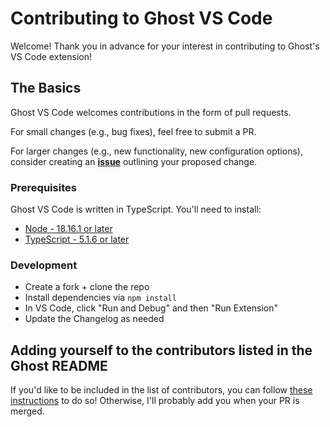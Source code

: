 # Contributing to Ghost VS Code

Welcome! Thank you in advance for your interest in contributing to Ghost's VS Code extension!

## The Basics

Ghost VS Code welcomes contributions in the form of pull requests.

For small changes (e.g., bug fixes), feel free to submit a PR.

For larger changes (e.g., new functionality, new configuration options), consider creating an [**issue**](https://github.com/savannahostrowski/ghost-vscode/issues) outlining your proposed change.

### Prerequisites

Ghost VS Code is written in TypeScript. You'll need to install:
- [Node - 18.16.1 or later](https://nodejs.org/en)
- [TypeScript - 5.1.6 or later](https://www.typescriptlang.org/download)

### Development
- Create a fork + clone the repo
- Install dependencies via `npm install`
- In VS Code, click "Run and Debug" and then "Run Extension"
- Update the Changelog as needed

## Adding yourself to the contributors listed in the Ghost README
If you'd like to be included in the list of contributors, you can follow [these instructions](https://allcontributors.org/docs/en/bot/usage) to do so! Otherwise, I'll probably add you when your PR is merged.